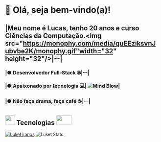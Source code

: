 
# 🤖 Olá, seja bem-vindo(a)!                                                                                                                                  
                                                                                                                                                              
 ## |Meu nome é Lucas, tenho 20 anos e curso Ciências da Computação.<img src="https://monophy.com/media/quEEziksvnJubvbe2K/monophy.gif"width="32" height="32"/>|--|

 ### |● Desenvolvedor Full-Stack 🤓|--|                                                                                                       
 ### |● Apaixonado por tecnologia 💻| ![Mind Blow](https://media.tenor.com/images/1c44ea89efe8f2bfe44e6a0d3bf8051f/tenor.gif)|
 ### |● Não faça drama, faça café ☕|--|                                                                                                                          
                                                                                                                                                              
## <img                                                 src="https://camo.githubusercontent.com/9ff917a34baf78e3fdbaf8370cf42e756041270610f0466dc9af2c0d9184db7a/68747470733a2f2f6d656469612e67697068792e636f6d2f6d656469612f66396a514c614b4a4a6c36644c30416d6d5a2f67697068792e676966" data-canonical-src="https://gyazo.com/eb5c5741b6a9a16c692170a41a49c858.png" width="32" height="32" /> Tecnologias  <img src="http://amostragratis.biz/wp-content/uploads/2020/04/setas-1.gif" width="50" height="32" />


[![Luket Langs](https://github-readme-stats.vercel.app/api/top-langs/?username=luketflp&layout=compact&theme=radical)](https://github.com/luketflp/github-readme-stats)
![Luket Stats](https://github-readme-stats.vercel.app/api?username=luketflp&theme=radical&show_icons=true)
